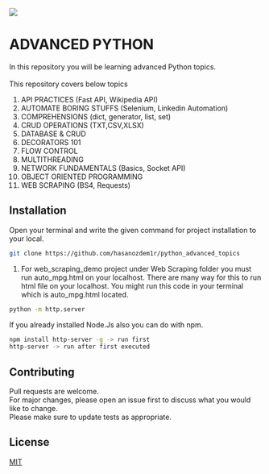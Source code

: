 ![](https://ict.iitk.ac.in/wp-content/uploads/advanced-python-ict.png)
# ADVANCED PYTHON  
In this repository you will be learning advanced Python topics.  
<br>
This repository covers below topics
1. API PRACTICES (Fast API, Wikipedia API)
2. AUTOMATE BORING STUFFS (Selenium, Linkedin Automation)
3. COMPREHENSIONS (dict, generator, list, set)
4. CRUD OPERATIONS (TXT,CSV,XLSX)
5. DATABASE & CRUD
6. DECORATORS 101
7. FLOW CONTROL
8. MULTITHREADING
9. NETWORK FUNDAMENTALS (Basics, Socket API)
10. OBJECT ORIENTED PROGRAMMING
11. WEB SCRAPING (BS4, Requests)

## Installation
Open your terminal and write the given command for project installation to your local.
```bash
git clone https://github.com/hasanozdem1r/python_advanced_topics
```
1. For web_scraping_demo project under Web Scraping folder you must run auto_mpg.html on your localhost. There are many way for this to run html file on your localhost.
You might run this code in your terminal which is auto_mpg.html located.
```bash
python -m http.server
```
If you already installed Node.Js also you can do with npm.
```bash
npm install http-server -g -> run first
http-server -> run after first executed
```


## Contributing
Pull requests are welcome. 
<br>For major changes, please open an issue first to discuss what you would like to change.<br>
Please make sure to update tests as appropriate.

## License
[MIT](https://choosealicense.com/licenses/mit/)
